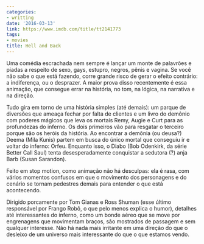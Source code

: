 ```yaml
---
categories:
- writting
date: '2016-03-13'
link: https://www.imdb.com/title/tt2141773
tags:
- movies
title: Hell and Back
---
```


Uma comédia escrachada nem sempre é lançar um monte de palavrões e piadas a respeito de sexo, gays, estupro, negros, pênis e vagina. Se você não sabe o que está fazendo, corre grande risco de gerar o efeito contrário: a indiferença, ou o desprazer. A maior prova disso recentemente é essa animação, que consegue errar na história, no tom, na lógica, na narrativa e na direção.

Tudo gira em torno de uma história simples (até demais): um parque de diversões que ameaça fechar por falta de clientes e um livro do demônio com poderes mágicos que leva os mortais Remy, Augie e Curt para as profundezas do inferno. Os dois primeiros vão para resgatar o terceiro porque são os heróis da história. Ao encontrar a demônia (ou deusa?) Deema (Mila Kunis) partem em busca do único mortal que conseguiu ir e voltar do inferno: Orfeu. Enquanto isso, o Diabo (Bob Odenkirk, da série Better Call Saul) tenta desesperadamente conquistar a sedutora (?) anja Barb (Susan Sarandon).

Feito em stop motion, como animação não há desculpas: ela é rasa, com vários momentos confusos em que o movimento dos personagens e do cenário se tornam pedestres demais para entender o que está acontecendo.

Dirigido porcamente por Tom Gianas e Ross Shuman (esse último responsável por Frango Robô, o que pelo menos explica o humor), detalhes até interessantes do inferno, como um bonde aéreo que se move por engrenagens que movimentam braços, são mostrados de passagem e sem qualquer interesse. Não há nada mais irritante em uma direção do que o desleixo de um universo mais interessante do que o que estamos vendo.